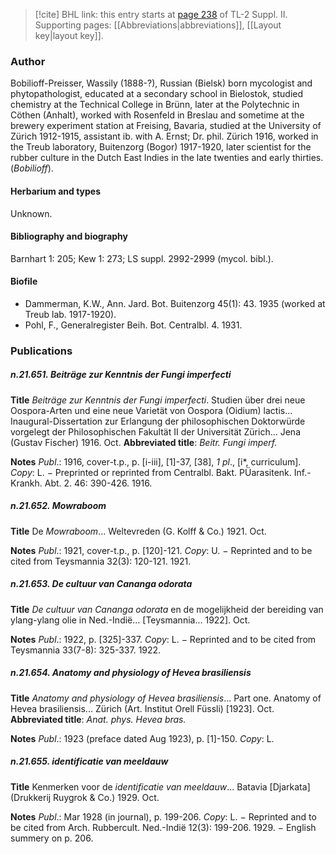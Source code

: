 > [!cite] BHL link: this entry starts at [page 238](https://www.biodiversitylibrary.org/item/103859#page/248/mode/1up) of TL-2 Suppl. II.
> Supporting pages: [[Abbreviations|abbreviations]], [[Layout key|layout key]].

### Author

Bobilioff-Preisser, Wassily (1888-?), Russian (Bielsk) born mycologist and phytopathologist, educated at a secondary school in Bielostok, studied chemistry at the Technical College in Brünn, later at the Polytechnic in Cöthen (Anhalt), worked with Rosenfeld in Breslau and sometime at the brewery experiment station at Freising, Bavaria, studied at the University of Zürich 1912-1915, assistant ib. with A. Ernst; Dr. phil. Zürich 1916, worked in the Treub laboratory, Buitenzorg (Bogor) 1917-1920, later scientist for the rubber culture in the Dutch East Indies in the late twenties and early thirties. (*Bobilioff*).

#### Herbarium and types

Unknown.

#### Bibliography and biography

Barnhart 1: 205; Kew 1: 273; LS suppl. 2992-2999 (mycol. bibl.).

#### Biofile

- Dammerman, K.W., Ann. Jard. Bot. Buitenzorg 45(1): 43. 1935 (worked at Treub lab. 1917-1920).
- Pohl, F., Generalregister Beih. Bot. Centralbl. 4. 1931.

### Publications

##### n.21.651. Beiträge zur Kenntnis der Fungi imperfecti

**Title**
*Beiträge zur Kenntnis der Fungi imperfecti*. Studien über drei neue Oospora-Arten und eine neue Varietät von Oospora (Oidium) lactis... Inaugural-Dissertation zur Erlangung der philosophischen Doktorwürde vorgelegt der Philosophischen Fakultät II der Universität Zürich... Jena (Gustav Fischer) 1916. Oct.
**Abbreviated title**: *Beitr. Fungi imperf.*

**Notes**
*Publ*.: 1916, cover-t.p., p. \[i-iii\], \[1\]-37, \[38\], *1 pl*., \[i\*, curriculum\]. *Copy*: L. − Preprinted or reprinted from Centralbl. Bakt. PÜarasitenk. Inf.-Krankh. Abt. 2. 46: 390-426. 1916.

##### n.21.652. Mowraboom

**Title**
De *Mowraboom*... Weltevreden (G. Kolff & Co.) 1921. Oct.

**Notes**
*Publ*.: 1921, cover-t.p., p. \[120\]-121. *Copy*: U. − Reprinted and to be cited from Teysmannia 32(3): 120-121. 1921.

##### n.21.653. De cultuur van Cananga odorata

**Title**
*De cultuur van Cananga odorata* en de mogelijkheid der bereiding van ylang-ylang olie in Ned.-Indië... \[Teysmannia... 1922\]. Oct.

**Notes**
*Publ*.: 1922, p. \[325\]-337. *Copy*: L. − Reprinted and to be cited from Teysmannia 33(7-8): 325-337. 1922.

##### n.21.654. Anatomy and physiology of Hevea brasiliensis

**Title**
*Anatomy and physiology of Hevea brasiliensis*... Part one. Anatomy of Hevea brasiliensis... Zürich (Art. Institut Orell Füssli) \[1923\]. Oct.
**Abbreviated title**: *Anat. phys. Hevea bras.*

**Notes**
*Publ*.: 1923 (preface dated Aug 1923), p. \[1\]-150. *Copy*: L.

##### n.21.655. identificatie van meeldauw

**Title**
Kenmerken voor de *identificatie van meeldauw*... Batavia \[Djarkata\] (Drukkerij Ruygrok & Co.) 1929. Oct.

**Notes**
*Publ*.: Mar 1928 (in journal), p. 199-206. *Copy*: L. − Reprinted and to be cited from Arch. Rubbercult. Ned.-Indië 12(3): 199-206. 1929. − English summery on p. 206.

